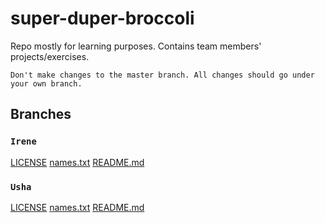 
# super-duper-broccoli

Repo mostly for learning purposes. Contains team members' projects/exercises.

```
Don't make changes to the master branch. All changes should go under your own branch.
```

## Branches

<!---->
### `Irene`
[LICENSE](https://github.com/DidacticDisco/super-duper-broccoli/blob/Irene/LICENSE)
[names.txt](https://github.com/DidacticDisco/super-duper-broccoli/blob/Irene/names.txt)
[README.md](https://github.com/DidacticDisco/super-duper-broccoli/blob/Irene/README.md)

### `Usha`
[LICENSE](https://github.com/DidacticDisco/super-duper-broccoli/blob/Usha/LICENSE)
[names.txt](https://github.com/DidacticDisco/super-duper-broccoli/blob/Usha/names.txt)
[README.md](https://github.com/DidacticDisco/super-duper-broccoli/blob/Usha/README.md)


<!---->

